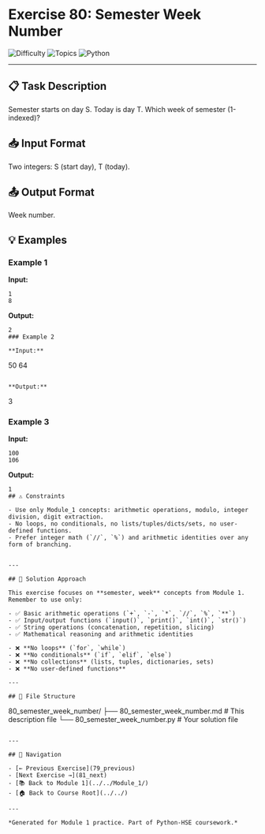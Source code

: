 # Exercise 80: Semester Week Number

![Difficulty](https://img.shields.io/badge/Difficulty-Module%201-green)
![Topics](https://img.shields.io/badge/Topics-semester%2C%20week-blue)
![Python](https://img.shields.io/badge/Python-Module%201%20Concepts-yellow)

---

## 📋 Task Description

Semester starts on day S. Today is day T. Which week of semester (1-indexed)?
## 📥 Input Format

Two integers: S (start day), T (today).
## 📤 Output Format

Week number.
## 💡 Examples

### Example 1

**Input:**
```
1
8
```

**Output:**
```
2
### Example 2

**Input:**
```
50
64
```

**Output:**
```
3
### Example 3

**Input:**
```
100
106
```

**Output:**
```
1
## ⚠️ Constraints

- Use only Module_1 concepts: arithmetic operations, modulo, integer division, digit extraction.
- No loops, no conditionals, no lists/tuples/dicts/sets, no user-defined functions.
- Prefer integer math (`//`, `%`) and arithmetic identities over any form of branching.


---

## 🎯 Solution Approach

This exercise focuses on **semester, week** concepts from Module 1. Remember to use only:

- ✅ Basic arithmetic operations (`+`, `-`, `*`, `//`, `%`, `**`)
- ✅ Input/output functions (`input()`, `print()`, `int()`, `str()`)
- ✅ String operations (concatenation, repetition, slicing)
- ✅ Mathematical reasoning and arithmetic identities

- ❌ **No loops** (`for`, `while`)
- ❌ **No conditionals** (`if`, `elif`, `else`)
- ❌ **No collections** (lists, tuples, dictionaries, sets)
- ❌ **No user-defined functions**

---

## 📁 File Structure
```
80_semester_week_number/
├── 80_semester_week_number.md     # This description file
└── 80_semester_week_number.py     # Your solution file
```

---

## 🔗 Navigation

- [← Previous Exercise](79_previous) 
- [Next Exercise →](81_next)
- [📚 Back to Module 1](../../Module_1/)
- [🏠 Back to Course Root](../../)

---

*Generated for Module 1 practice. Part of Python-HSE coursework.*
